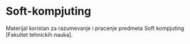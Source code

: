 # Soft-kompjuting
Materijal koristan za razumevanje i pracenje predmeta Soft kompjuting [Fakultet tehnickih nauka].
